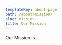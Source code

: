 ```yaml
---
templateKey: about-page
path: /about/mission/
slug: mission
title: Our Mission
---
```

Our Mission is ...

